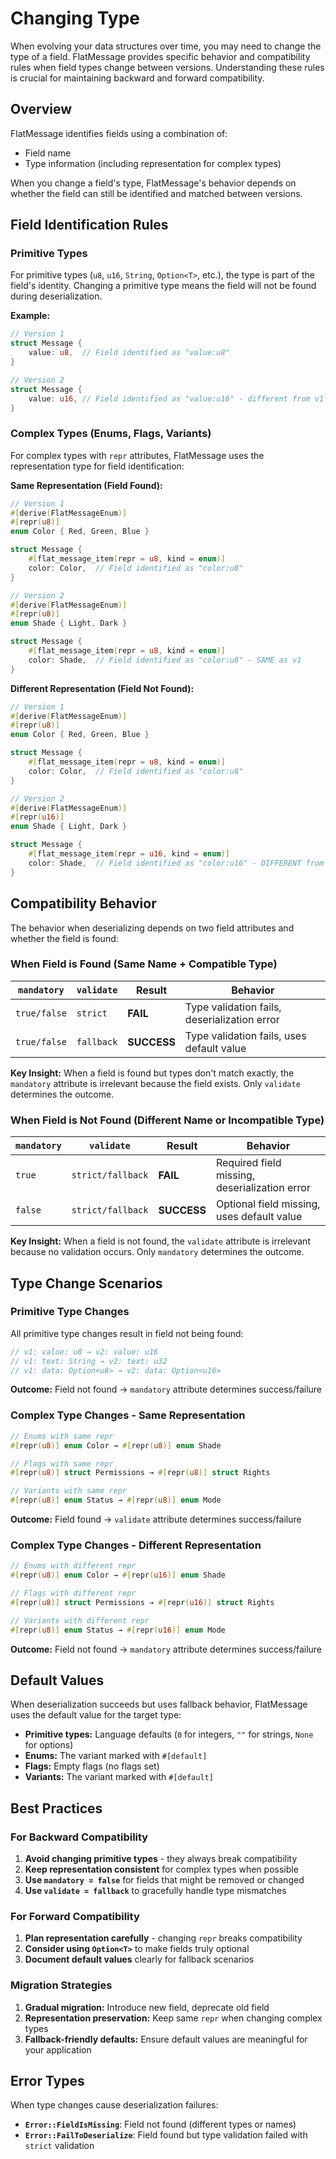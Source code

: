 # Changing Type

When evolving your data structures over time, you may need to change the type of a field. FlatMessage provides specific behavior and compatibility rules when field types change between versions. Understanding these rules is crucial for maintaining backward and forward compatibility.

## Overview

FlatMessage identifies fields using a combination of:
- Field name
- Type information (including representation for complex types)

When you change a field's type, FlatMessage's behavior depends on whether the field can still be identified and matched between versions.

## Field Identification Rules

### Primitive Types
For primitive types (`u8`, `u16`, `String`, `Option<T>`, etc.), the type is part of the field's identity. Changing a primitive type means the field will not be found during deserialization.

**Example:**
```rust
// Version 1
struct Message {
    value: u8,  // Field identified as "value:u8"
}

// Version 2
struct Message {
    value: u16, // Field identified as "value:u16" - different from v1
}
```

### Complex Types (Enums, Flags, Variants)
For complex types with `repr` attributes, FlatMessage uses the representation type for field identification:

**Same Representation (Field Found):**
```rust
// Version 1
#[derive(FlatMessageEnum)]
#[repr(u8)]
enum Color { Red, Green, Blue }

struct Message {
    #[flat_message_item(repr = u8, kind = enum)]
    color: Color,  // Field identified as "color:u8"
}

// Version 2
#[derive(FlatMessageEnum)]
#[repr(u8)]
enum Shade { Light, Dark }

struct Message {
    #[flat_message_item(repr = u8, kind = enum)]
    color: Shade,  // Field identified as "color:u8" - SAME as v1
}
```

**Different Representation (Field Not Found):**
```rust
// Version 1
#[derive(FlatMessageEnum)]
#[repr(u8)]
enum Color { Red, Green, Blue }

struct Message {
    #[flat_message_item(repr = u8, kind = enum)]
    color: Color,  // Field identified as "color:u8"
}

// Version 2
#[derive(FlatMessageEnum)]
#[repr(u16)]
enum Shade { Light, Dark }

struct Message {
    #[flat_message_item(repr = u16, kind = enum)]
    color: Shade,  // Field identified as "color:u16" - DIFFERENT from v1
}
```

## Compatibility Behavior

The behavior when deserializing depends on two field attributes and whether the field is found:

### When Field is Found (Same Name + Compatible Type)

| `mandatory` | `validate` | Result | Behavior |
|-------------|------------|--------|----------|
| `true/false` | `strict` | **FAIL** | Type validation fails, deserialization error |
| `true/false` | `fallback` | **SUCCESS** | Type validation fails, uses default value |

**Key Insight:** When a field is found but types don't match exactly, the `mandatory` attribute is irrelevant because the field exists. Only `validate` determines the outcome.

### When Field is Not Found (Different Name or Incompatible Type)

| `mandatory` | `validate` | Result | Behavior |
|-------------|------------|--------|----------|
| `true` | `strict/fallback` | **FAIL** | Required field missing, deserialization error |
| `false` | `strict/fallback` | **SUCCESS** | Optional field missing, uses default value |

**Key Insight:** When a field is not found, the `validate` attribute is irrelevant because no validation occurs. Only `mandatory` determines the outcome.

## Type Change Scenarios

### Primitive Type Changes
All primitive type changes result in field not being found:

```rust
// v1: value: u8 → v2: value: u16
// v1: text: String → v2: text: u32  
// v1: data: Option<u8> → v2: data: Option<u16>
```

**Outcome:** Field not found → `mandatory` attribute determines success/failure

### Complex Type Changes - Same Representation

```rust
// Enums with same repr
#[repr(u8)] enum Color → #[repr(u8)] enum Shade

// Flags with same repr  
#[repr(u8)] struct Permissions → #[repr(u8)] struct Rights

// Variants with same repr
#[repr(u8)] enum Status → #[repr(u8)] enum Mode
```

**Outcome:** Field found → `validate` attribute determines success/failure

### Complex Type Changes - Different Representation

```rust
// Enums with different repr
#[repr(u8)] enum Color → #[repr(u16)] enum Shade

// Flags with different repr
#[repr(u8)] struct Permissions → #[repr(u16)] struct Rights

// Variants with different repr
#[repr(u8)] enum Status → #[repr(u16)] enum Mode
```

**Outcome:** Field not found → `mandatory` attribute determines success/failure

## Default Values

When deserialization succeeds but uses fallback behavior, FlatMessage uses the default value for the target type:

- **Primitive types:** Language defaults (`0` for integers, `""` for strings, `None` for options)
- **Enums:** The variant marked with `#[default]`
- **Flags:** Empty flags (no flags set)
- **Variants:** The variant marked with `#[default]`

## Best Practices

### For Backward Compatibility
1. **Avoid changing primitive types** - they always break compatibility
2. **Keep representation consistent** for complex types when possible
3. **Use `mandatory = false`** for fields that might be removed or changed
4. **Use `validate = fallback`** to gracefully handle type mismatches

### For Forward Compatibility
1. **Plan representation carefully** - changing `repr` breaks compatibility
2. **Consider using `Option<T>`** to make fields truly optional
3. **Document default values** clearly for fallback scenarios

### Migration Strategies
1. **Gradual migration:** Introduce new field, deprecate old field
2. **Representation preservation:** Keep same `repr` when changing complex types
3. **Fallback-friendly defaults:** Ensure default values are meaningful for your application

## Error Types

When type changes cause deserialization failures:

- **`Error::FieldIsMissing`**: Field not found (different types or names)
- **`Error::FailToDeserialize`**: Field found but type validation failed with `strict` validation
